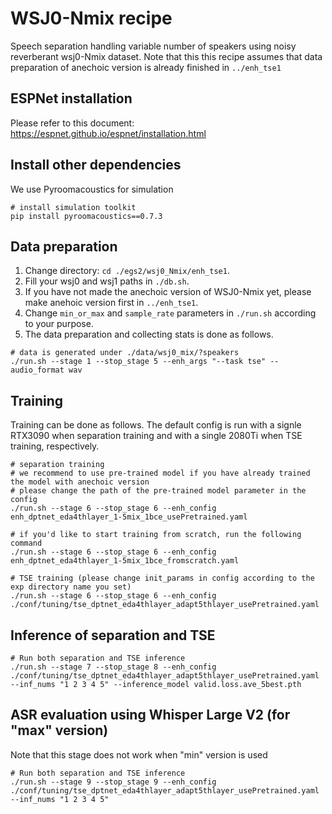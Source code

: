 # WSJ0-Nmix recipe

Speech separation handling variable number of speakers using noisy reverberant wsj0-Nmix dataset.
Note that this this recipe assumes that data preparation of anechoic version is already finished in ```../enh_tse1```


## ESPNet installation
Please refer to this document:
https://espnet.github.io/espnet/installation.html


## Install other dependencies
We use Pyroomacoustics for simulation
```
# install simulation toolkit
pip install pyroomacoustics==0.7.3
```

## Data preparation
1. Change directory: ```cd ./egs2/wsj0_Nmix/enh_tse1```.
1. Fill your wsj0 and wsj1 paths in ```./db.sh```.
1. If you have not made the anechoic version of WSJ0-Nmix yet, please make anehoic version first in ```../enh_tse1```.
1. Change ```min_or_max``` and ```sample_rate``` parameters in ```./run.sh``` according to your purpose.
1. The data preparation and collecting stats is done as follows.
```
# data is generated under ./data/wsj0_mix/?speakers
./run.sh --stage 1 --stop_stage 5 --enh_args "--task tse" --audio_format wav
```

## Training
Training can be done as follows.
The default config is run with a signle RTX3090 when separation training and with a single 2080Ti when TSE training, respectively.
```
# separation training
# we recommend to use pre-trained model if you have already trained the model with anechoic version
# please change the path of the pre-trained model parameter in the config
./run.sh --stage 6 --stop_stage 6 --enh_config enh_dptnet_eda4thlayer_1-5mix_1bce_usePretrained.yaml

# if you'd like to start training from scratch, run the following command
./run.sh --stage 6 --stop_stage 6 --enh_config enh_dptnet_eda4thlayer_1-5mix_1bce_fromscratch.yaml

# TSE training (please change init_params in config according to the exp directory name you set)
./run.sh --stage 6 --stop_stage 6 --enh_config ./conf/tuning/tse_dptnet_eda4thlayer_adapt5thlayer_usePretrained.yaml
```

## Inference of separation and TSE
```
# Run both separation and TSE inference
./run.sh --stage 7 --stop_stage 8 --enh_config ./conf/tuning/tse_dptnet_eda4thlayer_adapt5thlayer_usePretrained.yaml --inf_nums "1 2 3 4 5" --inference_model valid.loss.ave_5best.pth
```

## ASR evaluation using Whisper Large V2 (for "max" version)
Note that this stage does not work when "min" version is used
```
# Run both separation and TSE inference
./run.sh --stage 9 --stop_stage 9 --enh_config ./conf/tuning/tse_dptnet_eda4thlayer_adapt5thlayer_usePretrained.yaml --inf_nums "1 2 3 4 5"
```